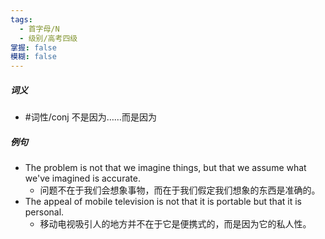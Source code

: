 ```yaml
---
tags:
  - 首字母/N
  - 级别/高考四级
掌握: false
模糊: false
---
```

##### 词义
- #词性/conj  不是因为……而是因为
##### 例句
- The problem is not that we imagine things, but that we assume what we've imagined is accurate.
	- 问题不在于我们会想象事物，而在于我们假定我们想象的东西是准确的。
- The appeal of mobile television is not that it is portable but that it is personal.
	- 移动电视吸引人的地方并不在于它是便携式的，而是因为它的私人性。